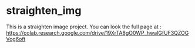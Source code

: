 # straighten_img
This is a straighten image project.
You can look the full page at : https://colab.research.google.com/drive/19XrTA8gO0WP_hwalGfUF3QZOGVog6oft
